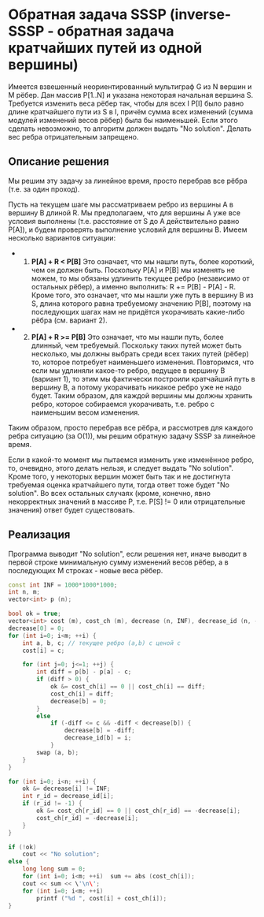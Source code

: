 # Обратная задача SSSP (inverse-SSSP - обратная задача кратчайших путей из одной вершины)

Имеется взвешенный неориентированный мультиграф G из N вершин и M рёбер. Дан массив P[1..N] и указана некоторая начальная вершина S. Требуется изменить веса рёбер так, чтобы для всех I P[I] было равно длине кратчайшего пути из S в I, причём сумма всех изменений (сумма модулей изменений весов рёбер) была бы наименьшей. Если этого сделать невозможно, то алгоритм должен выдать "No solution". Делать вес ребра отрицательным запрещено.

## Описание решения

Мы решим эту задачу за линейное время, просто перебрав все рёбра (т.е. за один проход).

Пусть на текущем шаге мы рассматриваем ребро из вершины A в вершину B длиной R. Мы предполагаем, что для вершины A уже все условия выполнены (т.е. расстояние от S до A действительно равно P[A]), и будем проверять выполнение условий для вершины B. Имеем несколько вариантов ситуации:

* 1. **P[A] + R < P[B]**
Это означает, что мы нашли путь, более короткий, чем он должен быть. Поскольку P[A] и P[B] мы изменять не можем, то мы обязаны удлинить текущее ребро (независимо от остальных рёбер), а именно выполнить:
R += P[B] - P[A] - R.
Кроме того, это означает, что мы нашли уже путь в вершину B из S, длина которого равна требуемому значению P[B], поэтому на последующих шагах нам не придётся укорачивать какие-либо рёбра (см. вариант 2).
* 2. **P[A] + R >= P[B]**
Это означает, что мы нашли путь, более длинный, чем требуемый. Поскольку таких путей может быть несколько, мы должны выбрать среди всех таких путей (рёбер) то, которое потребует наименьшего изменения. Повторимся, что если мы удлиняли какое-то ребро, ведущее в вершину B (вариант 1), то этим мы фактически построили кратчайший путь в вершину B, а потому укорачивать никакое ребро уже не надо будет. Таким образом, для каждой вершины мы должны хранить ребро, которое собираемся укорачивать, т.е. ребро с наименьшим весом изменения.

Таким образом, просто перебрав все рёбра, и рассмотрев для каждого ребра ситуацию (за O(1)), мы решим обратную задачу SSSP за линейное время.

Если в какой-то момент мы пытаемся изменить уже изменённое ребро, то, очевидно, этого делать нельзя, и следует выдать "No solution". Кроме того, у некоторых вершин может быть так и не достигнута требуемая оценка кратчайшего пути, тогда ответ тоже будет "No solution". Во всех остальных случаях (кроме, конечно, явно некорректных значений в массиве P, т.е. P[S] != 0 или отрицательные значения) ответ будет существовать.

## Реализация

Программа выводит "No solution", если решения нет, иначе выводит в первой строке минимальную сумму изменений весов рёбер, а в последующих M строках - новые веса рёбер.

<!--- TODO: specify code snippet id -->
``` cpp
const int INF = 1000*1000*1000;
int n, m;
vector<int> p (n);

bool ok = true;
vector<int> cost (m), cost_ch (m), decrease (n, INF), decrease_id (n, -1);
decrease[0] = 0;
for (int i=0; i<m; ++i) {
    int a, b, c; // текущее ребро (a,b) с ценой c
    cost[i] = c;

    for (int j=0; j<=1; ++j) {
        int diff = p[b] - p[a] - c;
        if (diff > 0) {
            ok &= cost_ch[i] == 0 || cost_ch[i] == diff;
            cost_ch[i] = diff;
            decrease[b] = 0;
        }
        else
            if (-diff <= c && -diff < decrease[b]) {
                decrease[b] = -diff;
                decrease_id[b] = i;
            }
        swap (a, b);
    }
}

for (int i=0; i<n; ++i) {
    ok &= decrease[i] != INF;
    int r_id = decrease_id[i];
    if (r_id != -1) {
        ok &= cost_ch[r_id] == 0 || cost_ch[r_id] == -decrease[i];
        cost_ch[r_id] = -decrease[i];
    }
}

if (!ok)
    cout << "No solution";
else {
    long long sum = 0;
    for (int i=0; i<m; ++i)  sum += abs (cost_ch[i]);
    cout << sum << \'\n\';
    for (int i=0; i<m; ++i)
        printf ("%d ", cost[i] + cost_ch[i]);
}
```
